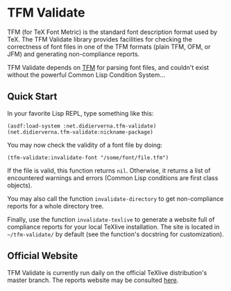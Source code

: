 # TFM Validate
TFM (for TeX Font Metric) is the standard font description format used by TeX.
The TFM Validate library provides facilities for checking the correctness of
font files in one of the TFM formats (plain TFM, OFM, or JFM) and generating
non-compliance reports.

TFM Validate depends on [TFM](https://github.com/didierverna/tfm) for parsing
font files, and couldn't exist without the powerful Common Lisp Condition
System…


## Quick Start
In your favorite Lisp REPL, type something like this:
```
(asdf:load-system :net.didierverna.tfm-validate)
(net.didierverna.tfm-validate:nickname-package)
```

You may now check the validity of a font file by doing:
```
(tfm-validate:invalidate-font "/some/font/file.tfm")
```
If the file is valid, this function returns `nil`. Otherwise, it returns a
list of encountered warnings and errors (Common Lisp conditions are first
class objects).

You may also call the function `invalidate-directory` to get non-compliance
reports for a whole directory tree.

Finally, use the function `invalidate-texlive` to generate a website full of
compliance reports for your local TeXlive installation. The site is located in
`~/tfm-validate/` by default (see the function's docstring for customization).

## Official Website
TFM Validate is currently run daily on the official TeXlive distribution's
master branch. The reports website may be consulted
[here](https://texlive.info/tfm-validate/fonts.html).
